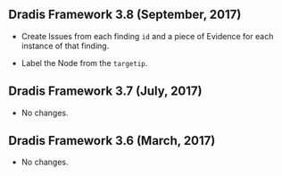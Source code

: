## Dradis Framework 3.8 (September, 2017) ##

*   Create Issues from each finding `id` and a piece of 
    Evidence for each instance of that finding.

*   Label the Node from the `targetip`.

## Dradis Framework 3.7 (July, 2017) ##

*   No changes.

## Dradis Framework 3.6 (March, 2017) ##

*   No changes.

